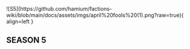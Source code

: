 <div class="grid" markdown>
![S5](https://github.com/hamium/factions-wiki/blob/main/docs/assets/imgs/april%20fools%20(1).png?raw=true){ align=left }
<h2>SEASON 5</h2><br>
</div>

